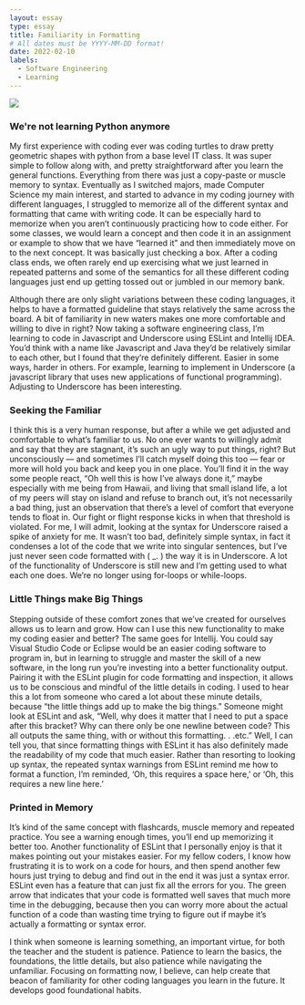 ```yaml
---
layout: essay
type: essay
title: Familiarity in Formatting
# All dates must be YYYY-MM-DD format!
date: 2022-02-10
labels:
  - Software Engineering
  - Learning
---
```


<img class="ui medium floated rounded image" src="https://miro.medium.com/max/1080/0*N9V4A5_pohxU8J2k.">

### We're not learning Python anymore

My first experience with coding ever was coding turtles to draw pretty geometric shapes with python from a base level IT class. It was super simple to follow along with, and pretty straightforward after you learn the general functions. Everything from there was just a copy-paste or muscle memory to syntax. Eventually as I switched majors, made Computer Science my main interest, and started to advance in my coding journey with different languages, I struggled to memorize all of the different syntax and formatting that came with writing code. It can be especially hard to memorize when you aren’t continuously practicing how to code either. For some classes, we would learn a concept and then code it in an assignment or example to show that we have “learned it” and then immediately move on to the next concept. It was basically just checking a box. After a coding class ends, we often rarely end up exercising what we just learned in repeated patterns and some of the semantics for all these different coding languages just end up getting tossed out or jumbled in our memory bank. 

Although there are only slight variations between these coding languages, it helps to have a formatted guideline that stays relatively the same across the board. A bit of familiarity in new waters makes one more comfortable and willing to dive in right? Now taking a software engineering class, I’m learning to code in Javascript and Underscore using ESLint and Intellij IDEA.  You’d think with a name like Javascript and Java they’d be relatively similar to each other, but I found that they’re definitely different. Easier in some ways, harder in others. For example, learning to implement in Underscore (a javascript library that uses new applications of functional programming). Adjusting to Underscore has been interesting.

### Seeking the Familiar

 I think this is a very human response, but after a while we get adjusted and comfortable to what’s familiar to us. No one ever wants to willingly admit and say that they are stagnant, it’s such an ugly way to put things, right? But unconsciously — and sometimes I’ll catch myself doing this too — fear or more will hold you back and keep you in one place. You’ll find it in the way some people react, “Oh well this is how I’ve always done it,” maybe especially with me being from Hawaii, and living that small island life, a lot of my peers will stay on island and refuse to branch out, it’s not necessarily a bad thing, just an observation that there’s a level of comfort that everyone tends to float in. Our fight or flight response kicks in when that threshold is violated. For me, I will admit, looking at the syntax for Underscore raised a spike of anxiety for me. It wasn’t too bad, definitely simple syntax, in fact it condenses a lot of the code that we write into singular sentences, but I’ve just never seen code formatted with ( _. ) the way it is in Underscore. A lot of the functionality of Underscore is still new and I’m getting used to what each one does. We’re no longer using for-loops or while-loops. 

### Little Things make Big Things

Stepping outside of these comfort zones that we’ve created for ourselves allows us to learn and grow. How can I use this new functionality to make my coding easier and better? The same goes for Intellij. You could say Visual Studio Code or Eclipse would be an easier coding software to program in, but in learning to struggle and master the skill of a new software, in the long run you’re investing into a better functionality output. Pairing it with the ESLint plugin for code formatting and inspection, it allows us to be conscious and mindful of the little details in coding. I used to hear this a lot from someone who cared a lot about these minute details, because “the little things add up to make the big things.” Someone might look at ESLint and ask, “Well, why does it matter that I need to put a space after this bracket? Why can there only be one newline between code? This all outputs the same thing, with or without this formatting. . .etc.”  Well, I can tell you, that since formatting things with ESLint it has also definitely made the readability of my code that much easier. Rather than resorting to looking up syntax, the repeated syntax warnings from ESLint remind me how to format a function, I’m reminded, ‘Oh, this requires a space here,’ or ‘Oh, this requires a new line here.’  

### Printed in Memory

It’s kind of the same concept with flashcards, muscle memory and repeated practice. You see a warning enough times, you’ll end up memorizing it better too. Another functionality of ESLint that I personally enjoy is that it makes pointing out your mistakes easier. For my fellow coders, I know how frustrating it is to work on a code for hours, and then spend another few hours just trying to debug and find out in the end it was just a syntax error. ESLint even has a feature that can just fix all the errors for you. The green arrow that indicates that your code is formatted well saves that much more time in the debugging, because then you can worry more about the actual function of a code than wasting time trying to figure out if maybe it’s actually a formatting or syntax error. 

I think when someone is learning something, an important virtue, for both the teacher and the student is patience. Patience to learn the basics, the foundations, the little details, but also patience while navigating the unfamiliar. Focusing on formatting now, I believe, can help create that beacon of familiarity for other coding languages you learn in the future. It develops good foundational habits. 



